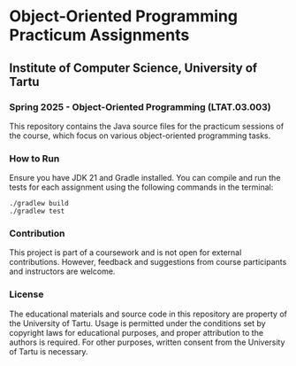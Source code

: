 # Object-Oriented Programming Practicum Assignments

## Institute of Computer Science, University of Tartu

### Spring 2025 - Object-Oriented Programming (LTAT.03.003)

This repository contains the Java source files for the practicum sessions of the course, which focus on various
object-oriented programming tasks.

### How to Run

Ensure you have JDK 21 and Gradle installed. You can compile and run the tests for each assignment using the following
commands in the terminal:

```shell
./gradlew build
./gradlew test
```

### Contribution

This project is part of a coursework and is not open for external contributions. However, feedback and suggestions from
course participants and instructors are welcome.

### License

The educational materials and source code in this repository are property of the University of Tartu. Usage is permitted
under the conditions set by copyright laws for educational purposes, and proper attribution to the authors is required.
For other purposes, written consent from the University of Tartu is necessary.
